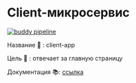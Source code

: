 # Client-микросервис

[![buddy pipeline](https://app.buddy.works/alimfilipov/webparser/pipelines/pipeline/400553/badge.svg?token=b009c485943aa137eeb5944115445fe27e1e08d254f60d6dd531d814ce50f1d1 "buddy pipeline")](https://app.buddy.works/alimfilipov/webparser/pipelines/pipeline/400553)

Название 👷 : client-app

Цель 🎯 : отвечает за главную страницу

Документация 📚: [ссылка]() 
